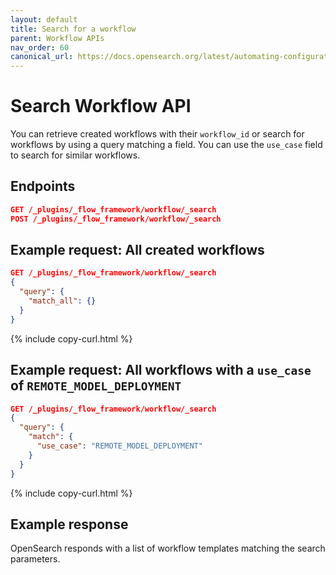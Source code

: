 ```yaml
---
layout: default
title: Search for a workflow
parent: Workflow APIs
nav_order: 60
canonical_url: https://docs.opensearch.org/latest/automating-configurations/api/search-workflow/
---
```


# Search Workflow API

You can retrieve created workflows with their `workflow_id` or search for workflows by using a query matching a field. You can use the `use_case` field to search for similar workflows.

## Endpoints

```json
GET /_plugins/_flow_framework/workflow/_search
POST /_plugins/_flow_framework/workflow/_search
``` 

## Example request: All created workflows

```json
GET /_plugins/_flow_framework/workflow/_search
{
  "query": {
    "match_all": {}
  }
}
```
{% include copy-curl.html %}

## Example request: All workflows with a `use_case` of `REMOTE_MODEL_DEPLOYMENT`

```json
GET /_plugins/_flow_framework/workflow/_search
{
  "query": {
    "match": {
      "use_case": "REMOTE_MODEL_DEPLOYMENT"
    }
  }
}
```
{% include copy-curl.html %}

## Example response

OpenSearch responds with a list of workflow templates matching the search parameters.